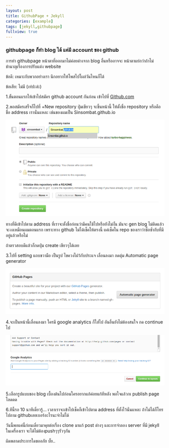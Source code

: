 ```yaml
---
layout: post
title: GithubPage + Jekyll
categories: [example]
tags: [jekyll,githubpage]
fullview: true
---
```


<h3>githubpage ก็ทำ blog ได้ แค่มี account ของ github</h3>

การทำ githubpage หน้าตาที่ออกมาไม่ค่อยต่างจาก blog อื่นหรืออาจจะ หน้าตาแย่กว่าถ้าไม่ชำนาญเรื่องการปรับแต่ง website

ข้อดี: เหมาะกับพวกอย่างเรา นึกอยากให้โพสไปโผล่วันไหนก็ได้

ข้อเสีย: ไม่มี (เท่ปะล่ะ)

1.ขั้นตอนแรกให้เข้าไปสมัคร github account กันก่อน เข้าไปที่ <a class="btn btn-default" href="https://github.com">Github.com</a>

2.พอสมัครเสร็จก็ไปที่ +New repository ปุ่มเขียวๆ จะขึ้นหน้านี้ ให้ตั้งชื่อ repository หรือคือชื่อ address เรานั่นแหละ เช่นของผมเป็น Sinsombat.github.io

<img src="images/post/2014-09-05-1.png" >

ทางที่ดีเข้าไปตาม address ที่เราจะตั้งชื่อก่อนว่ามีคนใช้ไปหรือยังไม่งั้น มันจะ gen blog ไม่ติดแล้วจะงงเหมือนผมตอนแรก 
เพราะทาง github ไม่ได้เช็คให้ตรงนี้ แค่เช็คใน repo ของเราว่าซื่อซ้ำกับที่มีอยู่แล้วหรือไม่

ถ้าตรวสอบดีแล้วก็กดปุ่ม create เขียวๆได้เลย

3.ไปที่ setting แถบขวามือ เป็นรูป ไขควงไฝว้กับประแจ
เลื่อนลงมา กดตุ่ม Automatic page generator

<img src="images/post/2014-09-05-2.png" >

4.จะเป็นหน้านี้เลื่อนลงมา ใครมี google analytics ก็ใส่ไป อันอื่นยังไม่ต้องสนใจ กด continue ไป

<img src="images/post/2014-09-05-3.png" >

5.เลือกรูปแบบของ blog เบื้องต้นไปก่อนใครอยากแก้ค่อยแก้ทีหลัง พอใจแล้วกเ publish page โลดดด

6.ทีนี้รอ 10 นาทีเดี๋ยวรู้... เวลาเราจะเข้าไปเช็คก็เข้าไปตาม address ที่ตั้งไว้นั่นแหละ ถ้าไม่ได้ก็โทรไปถาม githubเลยเบอร์อะไรนะจำไม่ได้

วันนี้พอแค่นี้ก่อนเดี๋ยวมาคุยต่อเรื่อง clone มาแก้ post ต่างๆ และการจำลอง server ที่มี jekyll ในเครื่องเรา จะได้ไม่ต้องpushๆๆรัวๆกัน

ผิดพลาดประการใดขออภัย บั๊ย..
